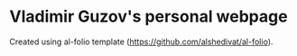 # Vladimir Guzov's personal webpage
Created using al-folio template (https://github.com/alshedivat/al-folio).




